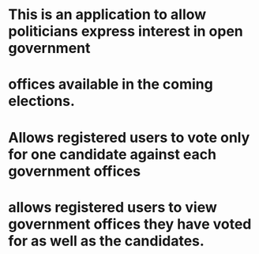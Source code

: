 # This is an application to allow politicians express interest in open government
# offices available in the coming elections.
# Allows registered users to vote only for one candidate against each  government offices
# allows registered users to view government offices they have voted for as well as the candidates.
